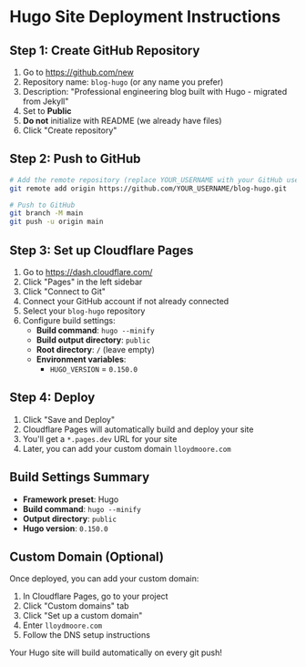 # Hugo Site Deployment Instructions

## Step 1: Create GitHub Repository

1. Go to https://github.com/new
2. Repository name: `blog-hugo` (or any name you prefer)
3. Description: "Professional engineering blog built with Hugo - migrated from Jekyll"
4. Set to **Public**
5. **Do not** initialize with README (we already have files)
6. Click "Create repository"

## Step 2: Push to GitHub

```bash
# Add the remote repository (replace YOUR_USERNAME with your GitHub username)
git remote add origin https://github.com/YOUR_USERNAME/blog-hugo.git

# Push to GitHub
git branch -M main
git push -u origin main
```

## Step 3: Set up Cloudflare Pages

1. Go to https://dash.cloudflare.com/
2. Click "Pages" in the left sidebar
3. Click "Connect to Git"
4. Connect your GitHub account if not already connected
5. Select your `blog-hugo` repository
6. Configure build settings:
   - **Build command**: `hugo --minify`
   - **Build output directory**: `public`
   - **Root directory**: `/` (leave empty)
   - **Environment variables**: 
     - `HUGO_VERSION` = `0.150.0`

## Step 4: Deploy

1. Click "Save and Deploy"
2. Cloudflare Pages will automatically build and deploy your site
3. You'll get a `*.pages.dev` URL for your site
4. Later, you can add your custom domain `lloydmoore.com`

## Build Settings Summary

- **Framework preset**: Hugo
- **Build command**: `hugo --minify`
- **Output directory**: `public`
- **Hugo version**: `0.150.0`

## Custom Domain (Optional)

Once deployed, you can add your custom domain:
1. In Cloudflare Pages, go to your project
2. Click "Custom domains" tab
3. Click "Set up a custom domain"
4. Enter `lloydmoore.com`
5. Follow the DNS setup instructions

Your Hugo site will build automatically on every git push!